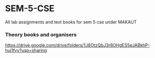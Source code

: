 # SEM-5-CSE
All lab assignments and text books for sem 5 cse under MAKAUT

### Theory books and organisers
https://drive.google.com/drive/folders/1J8OtzQbJ3r8OHgES5eJABkhP-hui1fvv?usp=sharing

